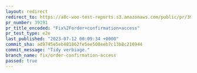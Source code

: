 ```yaml
---
layout: redirect
redirect_to: https://a8c-woo-test-reports.s3.amazonaws.com/public/pr/39191/e2e/index.html
pr_number: 39191
pr_title_encoded: "Fix%2Forder+confirmation+access"
pr_test_type: e2e
last_published: "2023-07-12 00:09:34 +0000"
commit_sha: ad9745e5eb481862fe5ee508eeb7c13b8c216944
commit_message: "Tidy verbiage."
branch_name: fix/order-confirmation-access
passed: true
---
```

